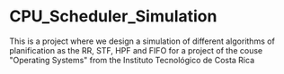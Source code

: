 # CPU_Scheduler_Simulation
This is a project where we design a simulation of different algorithms of planification as the RR, STF, HPF and FIFO for a project of the couse "Operating Systems" from the Instituto Tecnológico de Costa Rica
